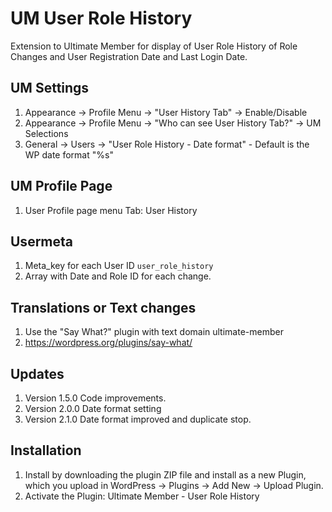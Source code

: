 # UM User Role History
Extension to Ultimate Member for display of User Role History of Role Changes and User Registration Date and Last Login Date.

## UM Settings
1. Appearance -> Profile Menu -> "User History Tab" -> Enable/Disable
2. Appearance -> Profile Menu -> "Who can see User History Tab?" -> UM Selections
3. General -> Users -> "User Role History - Date format" - Default is the WP date format "%s"

## UM Profile Page
1. User Profile page menu Tab: User History

## Usermeta
1. Meta_key for each User ID <code>user_role_history</code>
2. Array with Date and Role ID for each change.

## Translations or Text changes
1. Use the "Say What?" plugin with text domain ultimate-member
2. https://wordpress.org/plugins/say-what/

## Updates
1. Version 1.5.0 Code improvements.
2. Version 2.0.0 Date format setting
3. Version 2.1.0 Date format improved and duplicate stop.

## Installation
1. Install by downloading the plugin ZIP file and install as a new Plugin, which you upload in WordPress -> Plugins -> Add New -> Upload Plugin.
2. Activate the Plugin: Ultimate Member - User Role History
